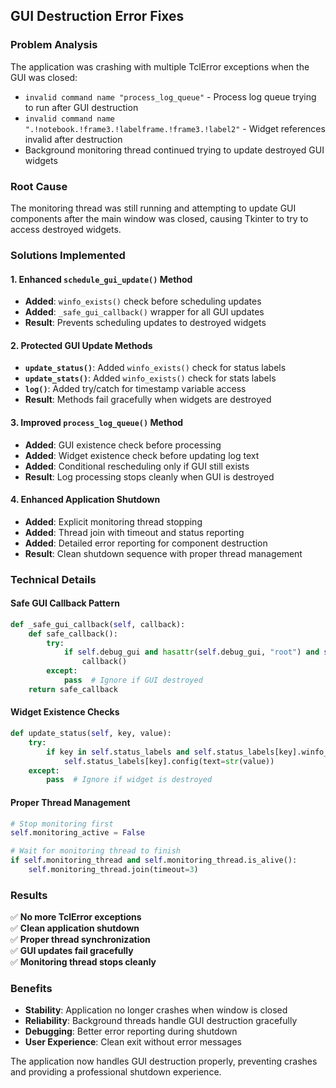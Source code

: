 ## GUI Destruction Error Fixes

### Problem Analysis

The application was crashing with multiple TclError exceptions when the GUI was closed:

- `invalid command name "process_log_queue"` - Process log queue trying to run after GUI destruction
- `invalid command name ".!notebook.!frame3.!labelframe.!frame3.!label2"` - Widget references invalid after destruction
- Background monitoring thread continued trying to update destroyed GUI widgets

### Root Cause

The monitoring thread was still running and attempting to update GUI components after the main window was closed, causing Tkinter to try to access destroyed widgets.

### Solutions Implemented

#### 1. Enhanced `schedule_gui_update()` Method

- **Added**: `winfo_exists()` check before scheduling updates
- **Added**: `_safe_gui_callback()` wrapper for all GUI updates
- **Result**: Prevents scheduling updates to destroyed widgets

#### 2. Protected GUI Update Methods

- **`update_status()`**: Added `winfo_exists()` check for status labels
- **`update_stats()`**: Added `winfo_exists()` check for stats labels
- **`log()`**: Added try/catch for timestamp variable access
- **Result**: Methods fail gracefully when widgets are destroyed

#### 3. Improved `process_log_queue()` Method

- **Added**: GUI existence check before processing
- **Added**: Widget existence check before updating log text
- **Added**: Conditional rescheduling only if GUI still exists
- **Result**: Log processing stops cleanly when GUI is destroyed

#### 4. Enhanced Application Shutdown

- **Added**: Explicit monitoring thread stopping
- **Added**: Thread join with timeout and status reporting
- **Added**: Detailed error reporting for component destruction
- **Result**: Clean shutdown sequence with proper thread management

### Technical Details

#### Safe GUI Callback Pattern

```python
def _safe_gui_callback(self, callback):
    def safe_callback():
        try:
            if self.debug_gui and hasattr(self.debug_gui, "root") and self.debug_gui.root.winfo_exists():
                callback()
        except:
            pass  # Ignore if GUI destroyed
    return safe_callback
```

#### Widget Existence Checks

```python
def update_status(self, key, value):
    try:
        if key in self.status_labels and self.status_labels[key].winfo_exists():
            self.status_labels[key].config(text=str(value))
    except:
        pass  # Ignore if widget is destroyed
```

#### Proper Thread Management

```python
# Stop monitoring first
self.monitoring_active = False

# Wait for monitoring thread to finish
if self.monitoring_thread and self.monitoring_thread.is_alive():
    self.monitoring_thread.join(timeout=3)
```

### Results

✅ **No more TclError exceptions**  
✅ **Clean application shutdown**  
✅ **Proper thread synchronization**  
✅ **GUI updates fail gracefully**  
✅ **Monitoring thread stops cleanly**

### Benefits

- **Stability**: Application no longer crashes when window is closed
- **Reliability**: Background threads handle GUI destruction gracefully
- **Debugging**: Better error reporting during shutdown
- **User Experience**: Clean exit without error messages

The application now handles GUI destruction properly, preventing crashes and providing a professional shutdown experience.
